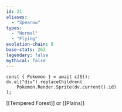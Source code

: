 ```yaml
---
id: 21
aliases:
  - "Spearow"
types:
  - "Normal"
  - "Flying"
evolution-chain: 8
base-stats: 262
legendary: false
mythical: false
---
```

```dataviewjs
const { Pokemon } = await cJS();
dv.el("div").replaceChildren(
	Pokemon.Render.Sprite(dv.current().id)
);
```

[[Tempered Forest]] or [[Plains]]
